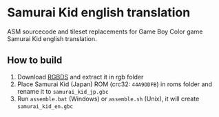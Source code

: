 # Samurai Kid english translation
ASM sourcecode and tileset replacements for Game Boy Color game Samurai Kid english translation.

## How to build
1. Download [RGBDS](https://github.com/rednex/rgbds/) and extract it in rgb folder
2. Place Samurai Kid (Japan) ROM (crc32: `44A9DDFB`) in roms folder and rename it to `samurai_kid_jp.gbc`
3. Run `assemble.bat` (Windows) or `assemble.sh` (Unix), it will create `samurai_kid_en.gbc`